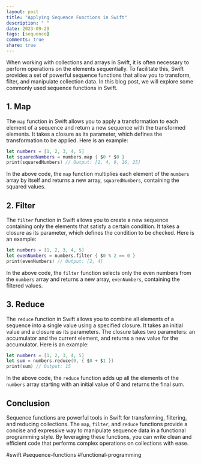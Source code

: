 ```yaml
---
layout: post
title: "Applying Sequence Functions in Swift"
description: " "
date: 2023-09-29
tags: [sequence]
comments: true
share: true
---
```


When working with collections and arrays in Swift, it is often necessary to perform operations on the elements sequentially. To facilitate this, Swift provides a set of powerful sequence functions that allow you to transform, filter, and manipulate collection data. In this blog post, we will explore some commonly used sequence functions in Swift.

## 1. Map

The `map` function in Swift allows you to apply a transformation to each element of a sequence and return a new sequence with the transformed elements. It takes a closure as its parameter, which defines the transformation to be applied. Here is an example:

```swift
let numbers = [1, 2, 3, 4, 5]
let squaredNumbers = numbers.map { $0 * $0 }
print(squaredNumbers) // Output: [1, 4, 9, 16, 25]
```

In the above code, the `map` function multiplies each element of the `numbers` array by itself and returns a new array, `squaredNumbers`, containing the squared values.

## 2. Filter

The `filter` function in Swift allows you to create a new sequence containing only the elements that satisfy a certain condition. It takes a closure as its parameter, which defines the condition to be checked. Here is an example:

```swift
let numbers = [1, 2, 3, 4, 5]
let evenNumbers = numbers.filter { $0 % 2 == 0 }
print(evenNumbers) // Output: [2, 4]
```

In the above code, the `filter` function selects only the even numbers from the `numbers` array and returns a new array, `evenNumbers`, containing the filtered values.

## 3. Reduce

The `reduce` function in Swift allows you to combine all elements of a sequence into a single value using a specified closure. It takes an initial value and a closure as its parameters. The closure takes two parameters: an accumulator and the current element, and returns a new value for the accumulator. Here is an example:

```swift
let numbers = [1, 2, 3, 4, 5]
let sum = numbers.reduce(0, { $0 + $1 })
print(sum) // Output: 15
```

In the above code, the `reduce` function adds up all the elements of the `numbers` array starting with an initial value of 0 and returns the final sum.

## Conclusion

Sequence functions are powerful tools in Swift for transforming, filtering, and reducing collections. The `map`, `filter`, and `reduce` functions provide a concise and expressive way to manipulate sequence data in a functional programming style. By leveraging these functions, you can write clean and efficient code that performs complex operations on collections with ease.

#swift #sequence-functions #functional-programming